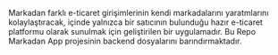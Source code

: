 Markadan farklı e-ticaret girişimlerinin kendi markadalarını yaratmlarını kolaylaştıracak, içinde yalnızca bir satıcının bulunduğu hazır e-ticaret platformu olarak sunulmak için geliştirilen bir uygulamadır.
Bu Repo Markadan App projesinin backend dosyalarını barındırmaktadır.
